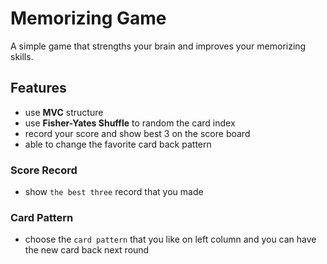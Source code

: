 # Memorizing Game

A simple game that strengths your brain and improves your memorizing skills.

## Features

- use **MVC** structure
- use **Fisher-Yates Shuffle** to random the card index
- record your score and show best 3 on the score board
- able to change the favorite card back pattern

### Score Record

- show `the best three` record that you made

### Card Pattern

- choose the `card pattern` that you like on left column and you can have the new card back next round

